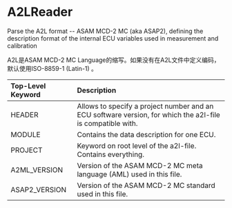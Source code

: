 # A2LReader
Parse the A2L format -- ASAM MCD-2 MC (aka ASAP2), defining the description format of the internal ECU variables used in measurement and calibration

A2L是ASAM MCD-2 MC Language的缩写。如果没有在A2L文件中定义编码，默认使用ISO-8859-1 (Latin-1) 。

|Top-Level Keyword  |	Description |
|:---------------   |:-------     |
|HEADER |	Allows to specify a project number and an ECU software version, for which the a2l-file is compatible with.  |
|MODULE |	Contains the data description for one ECU.  |
|PROJECT  |	Keyword on root level of the a2l-file. Contains everything. |
|A2ML_VERSION | Version of the ASAM MCD-2 MC meta language (AML) used in this file. |
|ASAP2_VERSION  |	Version of the ASAM MCD-2 MC standard used in this file.  |

